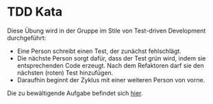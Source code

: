 # TDD Kata

Diese Übung wird in der Gruppe im Stile von Test-driven Development durchgeführt:

- Eine Person schreibt einen Test, der zunächst fehlschlägt.
- Die nächste Person sorgt dafür, dass der Test grün wird, indem sie entsprechenden Code erzeugt.
Nach dem Refaktoren darf sie den nächsten (roten) Test hinzufügen.
- Daraufhin beginnt der Zyklus mit einer weiteren Person von vorne.

Die zu bewältigende Aufgabe befindet sich [hier](kata.md).
